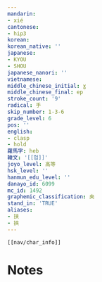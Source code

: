 ```yaml
---
mandarin:
- xié
cantonese:
- hip3
korean:
korean_native: ''
japanese:
- KYOU
- SHOU
japanese_nanori: ''
vietnamese:
middle_chinese_initial: ɣ
middle_chinese_final: ep
stroke_count: '9'
radical: 手
skip_number: 1-3-6
grade_level: 6
pos: ''
english:
- clasp
- hold
羅馬字: heb
韓文: '[[헙]]'
joyo_level: 高等
hsk_level: ''
hanmun_edu_level: ''
danayo_id: 6099
mc_id: 1492
graphemic_classification: 夹
stand_in: 'TRUE'
aliases:
- 挟
- 挾
---
```

```meta-bind-embed
[[nav/char_info]]
```

# Notes
